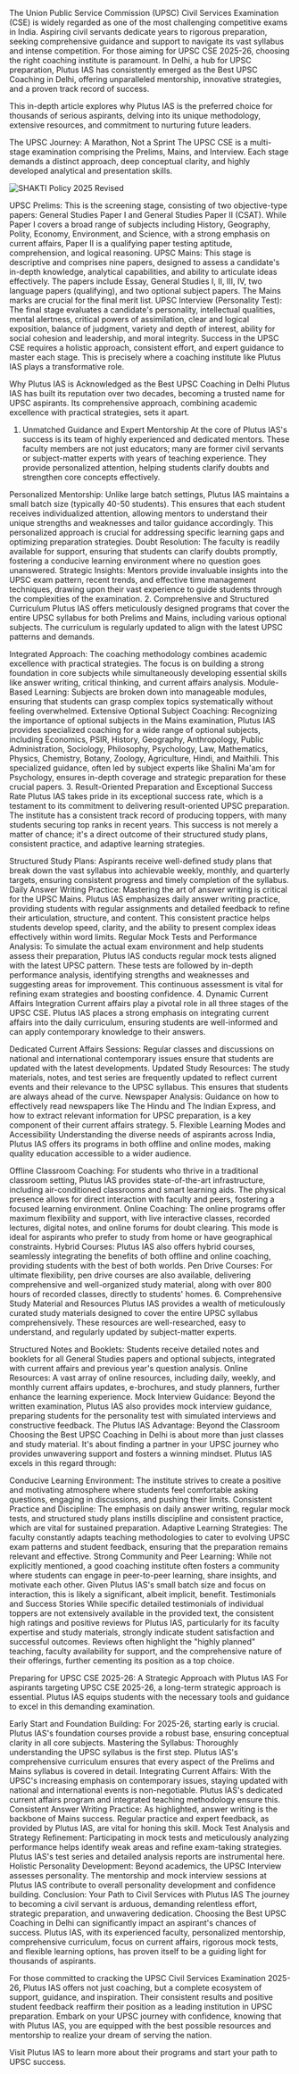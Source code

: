 The Union Public Service Commission (UPSC) Civil Services Examination (CSE) is widely regarded as one of the most challenging competitive exams in India. Aspiring civil servants dedicate years to rigorous preparation, seeking comprehensive guidance and support to navigate its vast syllabus and intense competition. For those aiming for UPSC CSE 2025-26, choosing the right coaching institute is paramount. In Delhi, a hub for UPSC preparation, Plutus IAS has consistently emerged as the Best UPSC Coaching in Delhi, offering unparalleled mentorship, innovative strategies, and a proven track record of success.

This in-depth article explores why Plutus IAS is the preferred choice for thousands of serious aspirants, delving into its unique methodology, extensive resources, and commitment to nurturing future leaders.

The UPSC Journey: A Marathon, Not a Sprint
The UPSC CSE is a multi-stage examination comprising the Prelims, Mains, and Interview. Each stage demands a distinct approach, deep conceptual clarity, and highly developed analytical and presentation skills.

![SHAKTI Policy 2025 Revised](https://github.com/user-attachments/assets/1b456d38-891d-4d13-879e-8a01647dff7e)


UPSC Prelims: This is the screening stage, consisting of two objective-type papers: General Studies Paper I and General Studies Paper II (CSAT). While Paper I covers a broad range of subjects including History, Geography, Polity, Economy, Environment, and Science, with a strong emphasis on current affairs, Paper II is a qualifying paper testing aptitude, comprehension, and logical reasoning.
UPSC Mains: This stage is descriptive and comprises nine papers, designed to assess a candidate's in-depth knowledge, analytical capabilities, and ability to articulate ideas effectively. The papers include Essay, General Studies I, II, III, IV, two language papers (qualifying), and two optional subject papers. The Mains marks are crucial for the final merit list.
UPSC Interview (Personality Test): The final stage evaluates a candidate's personality, intellectual qualities, mental alertness, critical powers of assimilation, clear and logical exposition, balance of judgment, variety and depth of interest, ability for social cohesion and leadership, and moral integrity.
Success in the UPSC CSE requires a holistic approach, consistent effort, and expert guidance to master each stage. This is precisely where a coaching institute like Plutus IAS plays a transformative role.

Why Plutus IAS is Acknowledged as the Best UPSC Coaching in Delhi
Plutus IAS has built its reputation over two decades, becoming a trusted name for UPSC aspirants. Its comprehensive approach, combining academic excellence with practical strategies, sets it apart.

1. Unmatched Guidance and Expert Mentorship
At the core of Plutus IAS's success is its team of highly experienced and dedicated mentors. These faculty members are not just educators; many are former civil servants or subject-matter experts with years of teaching experience. They provide personalized attention, helping students clarify doubts and strengthen core concepts effectively.

Personalized Mentorship: Unlike large batch settings, Plutus IAS maintains a small batch size (typically 40-50 students). This ensures that each student receives individualized attention, allowing mentors to understand their unique strengths and weaknesses and tailor guidance accordingly. This personalized approach is crucial for addressing specific learning gaps and optimizing preparation strategies.
Doubt Resolution: The faculty is readily available for support, ensuring that students can clarify doubts promptly, fostering a conducive learning environment where no question goes unanswered.
Strategic Insights: Mentors provide invaluable insights into the UPSC exam pattern, recent trends, and effective time management techniques, drawing upon their vast experience to guide students through the complexities of the examination.
2. Comprehensive and Structured Curriculum
Plutus IAS offers meticulously designed programs that cover the entire UPSC syllabus for both Prelims and Mains, including various optional subjects. The curriculum is regularly updated to align with the latest UPSC patterns and demands.

Integrated Approach: The coaching methodology combines academic excellence with practical strategies. The focus is on building a strong foundation in core subjects while simultaneously developing essential skills like answer writing, critical thinking, and current affairs analysis.
Module-Based Learning: Subjects are broken down into manageable modules, ensuring that students can grasp complex topics systematically without feeling overwhelmed.
Extensive Optional Subject Coaching: Recognizing the importance of optional subjects in the Mains examination, Plutus IAS provides specialized coaching for a wide range of optional subjects, including Economics, PSIR, History, Geography, Anthropology, Public Administration, Sociology, Philosophy, Psychology, Law, Mathematics, Physics, Chemistry, Botany, Zoology, Agriculture, Hindi, and Maithili. This specialized guidance, often led by subject experts like Shalini Ma'am for Psychology, ensures in-depth coverage and strategic preparation for these crucial papers.
3. Result-Oriented Preparation and Exceptional Success Rate
Plutus IAS takes pride in its exceptional success rate, which is a testament to its commitment to delivering result-oriented UPSC preparation. The institute has a consistent track record of producing toppers, with many students securing top ranks in recent years. This success is not merely a matter of chance; it's a direct outcome of their structured study plans, consistent practice, and adaptive learning strategies.

Structured Study Plans: Aspirants receive well-defined study plans that break down the vast syllabus into achievable weekly, monthly, and quarterly targets, ensuring consistent progress and timely completion of the syllabus.
Daily Answer Writing Practice: Mastering the art of answer writing is critical for the UPSC Mains. Plutus IAS emphasizes daily answer writing practice, providing students with regular assignments and detailed feedback to refine their articulation, structure, and content. This consistent practice helps students develop speed, clarity, and the ability to present complex ideas effectively within word limits.
Regular Mock Tests and Performance Analysis: To simulate the actual exam environment and help students assess their preparation, Plutus IAS conducts regular mock tests aligned with the latest UPSC pattern. These tests are followed by in-depth performance analysis, identifying strengths and weaknesses and suggesting areas for improvement. This continuous assessment is vital for refining exam strategies and boosting confidence.
4. Dynamic Current Affairs Integration
Current affairs play a pivotal role in all three stages of the UPSC CSE. Plutus IAS places a strong emphasis on integrating current affairs into the daily curriculum, ensuring students are well-informed and can apply contemporary knowledge to their answers.

Dedicated Current Affairs Sessions: Regular classes and discussions on national and international contemporary issues ensure that students are updated with the latest developments.
Updated Study Resources: The study materials, notes, and test series are frequently updated to reflect current events and their relevance to the UPSC syllabus. This ensures that students are always ahead of the curve.
Newspaper Analysis: Guidance on how to effectively read newspapers like The Hindu and The Indian Express, and how to extract relevant information for UPSC preparation, is a key component of their current affairs strategy.
5. Flexible Learning Modes and Accessibility
Understanding the diverse needs of aspirants across India, Plutus IAS offers its programs in both offline and online modes, making quality education accessible to a wider audience.

Offline Classroom Coaching: For students who thrive in a traditional classroom setting, Plutus IAS provides state-of-the-art infrastructure, including air-conditioned classrooms and smart learning aids. The physical presence allows for direct interaction with faculty and peers, fostering a focused learning environment.
Online Coaching: The online programs offer maximum flexibility and support, with live interactive classes, recorded lectures, digital notes, and online forums for doubt clearing. This mode is ideal for aspirants who prefer to study from home or have geographical constraints.
Hybrid Courses: Plutus IAS also offers hybrid courses, seamlessly integrating the benefits of both offline and online coaching, providing students with the best of both worlds.
Pen Drive Courses: For ultimate flexibility, pen drive courses are also available, delivering comprehensive and well-organized study material, along with over 800 hours of recorded classes, directly to students' homes.
6. Comprehensive Study Material and Resources
Plutus IAS provides a wealth of meticulously curated study materials designed to cover the entire UPSC syllabus comprehensively. These resources are well-researched, easy to understand, and regularly updated by subject-matter experts.

Structured Notes and Booklets: Students receive detailed notes and booklets for all General Studies papers and optional subjects, integrated with current affairs and previous year's question analysis.
Online Resources: A vast array of online resources, including daily, weekly, and monthly current affairs updates, e-brochures, and study planners, further enhance the learning experience.
Mock Interview Guidance: Beyond the written examination, Plutus IAS also provides mock interview guidance, preparing students for the personality test with simulated interviews and constructive feedback.
The Plutus IAS Advantage: Beyond the Classroom
Choosing the Best UPSC Coaching in Delhi is about more than just classes and study material. It's about finding a partner in your UPSC journey who provides unwavering support and fosters a winning mindset. Plutus IAS excels in this regard through:

Conducive Learning Environment: The institute strives to create a positive and motivating atmosphere where students feel comfortable asking questions, engaging in discussions, and pushing their limits.
Consistent Practice and Discipline: The emphasis on daily answer writing, regular mock tests, and structured study plans instills discipline and consistent practice, which are vital for sustained preparation.
Adaptive Learning Strategies: The faculty constantly adapts teaching methodologies to cater to evolving UPSC exam patterns and student feedback, ensuring that the preparation remains relevant and effective.
Strong Community and Peer Learning: While not explicitly mentioned, a good coaching institute often fosters a community where students can engage in peer-to-peer learning, share insights, and motivate each other. Given Plutus IAS's small batch size and focus on interaction, this is likely a significant, albeit implicit, benefit.
Testimonials and Success Stories
While specific detailed testimonials of individual toppers are not extensively available in the provided text, the consistent high ratings and positive reviews for Plutus IAS, particularly for its faculty expertise and study materials, strongly indicate student satisfaction and successful outcomes. Reviews often highlight the "highly planned" teaching, faculty availability for support, and the comprehensive nature of their offerings, further cementing its position as a top choice.

Preparing for UPSC CSE 2025-26: A Strategic Approach with Plutus IAS
For aspirants targeting UPSC CSE 2025-26, a long-term strategic approach is essential. Plutus IAS equips students with the necessary tools and guidance to excel in this demanding examination.

Early Start and Foundation Building: For 2025-26, starting early is crucial. Plutus IAS's foundation courses provide a robust base, ensuring conceptual clarity in all core subjects.
Mastering the Syllabus: Thoroughly understanding the UPSC syllabus is the first step. Plutus IAS's comprehensive curriculum ensures that every aspect of the Prelims and Mains syllabus is covered in detail.
Integrating Current Affairs: With the UPSC's increasing emphasis on contemporary issues, staying updated with national and international events is non-negotiable. Plutus IAS's dedicated current affairs program and integrated teaching methodology ensure this.
Consistent Answer Writing Practice: As highlighted, answer writing is the backbone of Mains success. Regular practice and expert feedback, as provided by Plutus IAS, are vital for honing this skill.
Mock Test Analysis and Strategy Refinement: Participating in mock tests and meticulously analyzing performance helps identify weak areas and refine exam-taking strategies. Plutus IAS's test series and detailed analysis reports are instrumental here.
Holistic Personality Development: Beyond academics, the UPSC Interview assesses personality. The mentorship and mock interview sessions at Plutus IAS contribute to overall personality development and confidence building.
Conclusion: Your Path to Civil Services with Plutus IAS
The journey to becoming a civil servant is arduous, demanding relentless effort, strategic preparation, and unwavering dedication. Choosing the Best UPSC Coaching in Delhi can significantly impact an aspirant's chances of success. Plutus IAS, with its experienced faculty, personalized mentorship, comprehensive curriculum, focus on current affairs, rigorous mock tests, and flexible learning options, has proven itself to be a guiding light for thousands of aspirants.

For those committed to cracking the UPSC Civil Services Examination 2025-26, Plutus IAS offers not just coaching, but a complete ecosystem of support, guidance, and inspiration. Their consistent results and positive student feedback reaffirm their position as a leading institution in UPSC preparation. Embark on your UPSC journey with confidence, knowing that with Plutus IAS, you are equipped with the best possible resources and mentorship to realize your dream of serving the nation.

Visit Plutus IAS to learn more about their programs and start your path to UPSC success.
